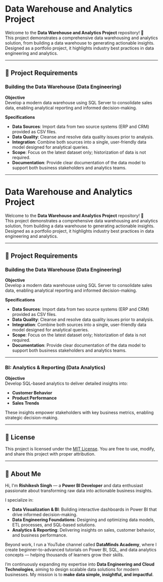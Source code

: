 # Data Warehouse and Analytics Project

Welcome to the **Data Warehouse and Analytics Project** repository! 🚀  
This project demonstrates a comprehensive data warehousing and analytics solution, from building a data warehouse to generating actionable insights. Designed as a portfolio project, it highlights industry best practices in data engineering and analytics.

---

## 🚀 Project Requirements

### Building the Data Warehouse (Data Engineering)

**Objective**  
Develop a modern data warehouse using SQL Server to consolidate sales data, enabling analytical reporting and informed decision-making.

**Specifications**
- **Data Sources**: Import data from two source systems (ERP and CRM) provided as CSV files.  
- **Data Quality**: Cleanse and resolve data quality issues prior to analysis.  
- **Integration**: Combine both sources into a single, user-friendly data model designed for analytical queries.  
- **Scope**: Focus on the latest dataset only; historization of data is not required.  
- **Documentation**: Provide clear documentation of the data model to support both business stakeholders and analytics teams.  

---

# Data Warehouse and Analytics Project

Welcome to the **Data Warehouse and Analytics Project** repository! 🚀  
This project demonstrates a comprehensive data warehousing and analytics solution, from building a data warehouse to generating actionable insights. Designed as a portfolio project, it highlights industry best practices in data engineering and analytics.

---

## 🚀 Project Requirements

### Building the Data Warehouse (Data Engineering)

**Objective**  
Develop a modern data warehouse using SQL Server to consolidate sales data, enabling analytical reporting and informed decision-making.

**Specifications**
- **Data Sources**: Import data from two source systems (ERP and CRM) provided as CSV files.  
- **Data Quality**: Cleanse and resolve data quality issues prior to analysis.  
- **Integration**: Combine both sources into a single, user-friendly data model designed for analytical queries.  
- **Scope**: Focus on the latest dataset only; historization of data is not required.  
- **Documentation**: Provide clear documentation of the data model to support both business stakeholders and analytics teams.  

---

### BI: Analytics & Reporting (Data Analytics)

**Objective**  
Develop SQL-based analytics to deliver detailed insights into:
- **Customer Behavior**  
- **Product Performance**  
- **Sales Trends**  

These insights empower stakeholders with key business metrics, enabling strategic decision-making.

---

## 📝 License

This project is licensed under the [MIT License](./LICENSE). You are free to use, modify, and share this project with proper attribution.

---

## 🌟 About Me

Hi, I'm **Rishikesh Singh** — a **Power BI Developer** and data enthusiast passionate about transforming raw data into actionable business insights.  

I specialize in:  
- **Data Visualization & BI**: Building interactive dashboards in Power BI that drive informed decision-making.  
- **Data Engineering Foundations**: Designing and optimizing data models, ETL processes, and SQL-based solutions.  
- **Analytics & Reporting**: Delivering insights on sales, customer behavior, and business performance.  

Beyond work, I run a YouTube channel called **DataMinds Academy**, where I create beginner-to-advanced tutorials on Power BI, SQL, and data analytics concepts — helping thousands of learners grow their skills.  

I’m continuously expanding my expertise into **Data Engineering and Cloud Technologies**, aiming to design scalable data solutions for modern businesses. My mission is to **make data simple, insightful, and impactful**.  

